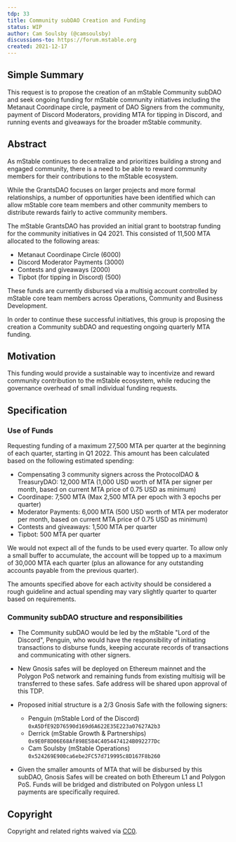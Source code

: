 ```yaml
---
tdp: 33
title: Community subDAO Creation and Funding
status: WIP
author: Cam Soulsby (@camsoulsby)
discussions-to: https://forum.mstable.org
created: 2021-12-17
---
```


## Simple Summary

This request is to propose the creation of an mStable Community subDAO and seek ongoing funding for mStable community initiatives including the Metanaut Coordinape circle, payment of DAO Signers from the community, payment of Discord Moderators, providing MTA for tipping in Discord, and running events and giveaways for the broader mStable community.

## Abstract

As mStable continues to decentralize and prioritizes building a strong and engaged community, there is a need to be able to reward community members for their contributions to the mStable ecosystem.

While the GrantsDAO focuses on larger projects and more formal relationships, a number of opportunities have been identified which can allow mStable core team members and other community members to distribute rewards fairly to active community members.

The mStable GrantsDAO has provided an initial grant to bootstrap funding for the community initiatives in Q4 2021. This consisted of 11,500 MTA allocated to the following areas:

- Metanaut Coordinape Circle (6000)
- Discord Moderator Payments (3000)
- Contests and giveaways (2000)
- Tipbot (for tipping in Discord) (500)

These funds are currently disbursed via a multisig account controlled by mStable core team members across Operations, Community and Business Development.

In order to continue these successful initiatives, this group is proposing the creation a Community subDAO and requesting ongoing quarterly MTA funding.

## Motivation

This funding would provide a sustainable way to incentivize and reward community contribution to the mStable ecosystem, while reducing the governance overhead of small individual funding requests.

## Specification

### Use of Funds

Requesting funding of a maximum 27,500 MTA per quarter at the beginning of each quarter, starting in Q1 2022. This amount has been calculated based on the following estimated spending:

- Compensating 3 community signers across the ProtocolDAO & TreasuryDAO: 12,000 MTA (1,000 USD worth of MTA per signer per month, based on current MTA price of 0.75 USD as minimum)
- Coordinape: 7,500 MTA (Max 2,500 MTA per epoch with 3 epochs per quarter)
- Moderator Payments: 6,000 MTA (500 USD worth of MTA per moderator per month, based on current MTA price of 0.75 USD as minimum)
- Contests and giveaways: 1,500 MTA per quarter
- Tipbot: 500 MTA per quarter

We would not expect all of the funds to be used every quarter. To allow only a small buffer to accumulate, the account will be topped up to a maximum of 30,000 MTA each quarter (plus an allowance for any outstanding accounts payable from the previous quarter).

The amounts specified above for each activity should be considered a rough guideline and actual spending may vary slightly quarter to quarter based on requirements. 

### Community subDAO structure and responsibilities

- The Community subDAO would be led by the mStable "Lord of the Discord", Penguin, who would have the responsibility of initiating transactions to disburse funds, keeping accurate records of transactions and communicating with other signers.
- New Gnosis safes will be deployed on Ethereum mainnet and the Polygon PoS network and remaining funds from existing multisig will be transferred to these safes. Safe address will be shared upon approval of this TDP.

- Proposed initial structure is a 2/3 Gnosis Safe with the following signers:
    - Penguin (mStable Lord of the Discord)
    `0xA5DfE92D76590d169d6A622E35E223a07627A2b3`
    - Derrick (mStable Growth & Partnerships)
    `0x9E0F8D06E68Af898E584C4054474124B092277Dc`
    - Cam Soulsby (mStable Operations) 
    `0x524269E900ca6ebe2FC57d719995c8D167F8b260`

- Given the smaller amounts of MTA that will be disbursed by this subDAO, Gnosis Safes will be created on both Ethereum L1 and Polygon PoS. Funds will be bridged and distributed on Polygon unless L1 payments are specifically required.

## Copyright

Copyright and related rights waived via [CC0](https://creativecommons.org/publicdomain/zero/1.0/).